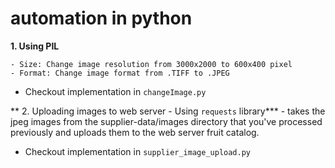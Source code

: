 # automation in python
**1. Using PIL**

    - Size: Change image resolution from 3000x2000 to 600x400 pixel
    - Format: Change image format from .TIFF to .JPEG
- Checkout implementation in <code>changeImage.py</code>

** 2. Uploading images to web server - Using <code>requests</code> library***
    - takes the jpeg images from the supplier-data/images directory that you've processed previously and uploads them to the web server fruit catalog.

- Checkout implementation in <code>supplier_image_upload.py</code>
